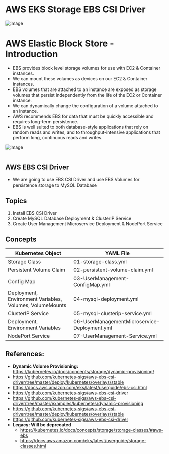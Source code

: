 # AWS EKS Storage EBS CSI Driver
![image](https://github.com/sudheermuthyala/EKS/assets/34484660/45ded0c7-1e8b-4f1f-ba3a-5413626adc2b)


# AWS Elastic Block Store - Introduction

- EBS provides block level storage volumes for use with EC2 & Container instances.
- We can mount these volumes as devices on our EC2 & Container instances. 
- EBS volumes that are attached to an instance are exposed as storage volumes that persist independently from the life of the EC2 or Container instance.
- We can dynamically change the configuration of a volume attached to an instance.
- AWS recommends EBS for data that must be quickly accessible and requires long-term persistence. 
- EBS is well suited to both database-style applications that rely on random reads and writes, and to throughput-intensive applications that perform long, continuous reads and writes.

![image](https://github.com/sudheermuthyala/EKS/assets/34484660/a8d2547d-d970-4eb8-b439-bb6d95766c34)


<p align="center">
    <img src="" />
</p>


## AWS EBS CSI Driver
- We are going to use EBS CSI Driver and use EBS Volumes for persistence storage to MySQL Database

## Topics
1. Install EBS CSI Driver
2. Create MySQL Database Deployment & ClusterIP Service
3. Create User Management Microservice Deployment & NodePort Service

## Concepts
| Kubernetes Object  | YAML File |
| ------------- | ------------- |
| Storage Class  | 01-storage-class.yml |
| Persistent Volume Claim | 02-persistent-volume-claim.yml   |
| Config Map  | 03-UserManagement-ConfigMap.yml  |
| Deployment, Environment Variables, Volumes, VolumeMounts  | 04-mysql-deployment.yml  |
| ClusterIP Service  | 05-mysql-clusterip-service.yml  |
| Deployment, Environment Variables  | 06-UserManagementMicroservice-Deployment.yml  |
| NodePort Service  | 07-UserManagement-Service.yml  |



## References:
- **Dynamic Volume Provisioning:** https://kubernetes.io/docs/concepts/storage/dynamic-provisioning/
- https://github.com/kubernetes-sigs/aws-ebs-csi-driver/tree/master/deploy/kubernetes/overlays/stable
- https://docs.aws.amazon.com/eks/latest/userguide/ebs-csi.html
- https://github.com/kubernetes-sigs/aws-ebs-csi-driver
- https://github.com/kubernetes-sigs/aws-ebs-csi-driver/tree/master/examples/kubernetes/dynamic-provisioning
- https://github.com/kubernetes-sigs/aws-ebs-csi-driver/tree/master/deploy/kubernetes/overlays/stable
- https://github.com/kubernetes-sigs/aws-ebs-csi-driver
- **Legacy: Will be deprecated** 
  - https://kubernetes.io/docs/concepts/storage/storage-classes/#aws-ebs
  - https://docs.aws.amazon.com/eks/latest/userguide/storage-classes.html

